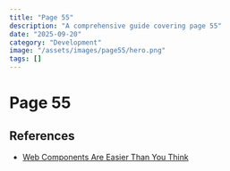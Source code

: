 ```yaml
---
title: "Page 55"
description: "A comprehensive guide covering page 55"
date: "2025-09-20"
category: "Development"
image: "/assets/images/page55/hero.png"
tags: []
---
```


# Page 55
## References

- [Web Components Are Easier Than You Think](https://css-tricks.com/web-components-are-easier-than-you-think/)

